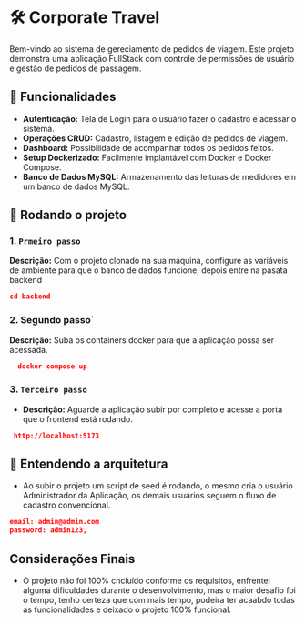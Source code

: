 # 🛠️ Corporate Travel 

Bem-vindo ao sistema de gereciamento de pedidos de viagem. Este projeto demonstra uma aplicação FullStack com controle de permissões de usuário e gestão de pedidos de passagem.

## 🚀 Funcionalidades

- **Autenticação:** Tela de Login para o usuário fazer o cadastro e acessar o sistema.
- **Operações CRUD:** Cadastro, listagem e edição de pedidos de viagem.
- **Dashboard:** Possibilidade de acompanhar todos os pedidos feitos.
- **Setup Dockerizado:** Facilmente implantável com Docker e Docker Compose.
- **Banco de Dados MySQL:** Armazenamento das leituras de medidores em um banco de dados MySQL.

## 📂 Rodando o projeto

### 1. `Prmeiro passo`

**Descrição:** Com o projeto clonado na sua máquina, configure as variáveis de ambiente para que o banco de dados funcione, depois entre na pasata backend

  ```json
  cd backend
```

### 2. Segundo passo`

**Descrição:** Suba os containers docker para que a aplicação possa ser acessada.

```json
  docker compose up
```

### 3. `Terceiro passo`

- **Descrição:** Aguarde a aplicação subir por completo e acesse a porta que o frontend está rodando.

 ```json
  http://localhost:5173
```

## 🤝 Entendendo a arquitetura

  * Ao subir o projeto um script de seed é rodando, o mesmo cria o usuário Administrador da Aplicação, os demais usuários seguem o fluxo de cadastro convencional.

  ```json
  email: admin@admin.com
  password: admin123,
```

## Considerações Finais

* O projeto não foi 100% cncluído conforme os requisitos, enfrentei alguma dificuldades durante o desenvolvimento, mas o maior desafio foi o tempo, tenho certeza que com mais tempo, podeira ter acaabdo todas as funcionalidades e deixado o projeto 100% funcional.
